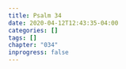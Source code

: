 ```yaml
---
title: Psalm 34
date: 2020-04-12T12:43:35-04:00
categories: []
tags: []
chapter: "034"
inprogress: false
---
```


